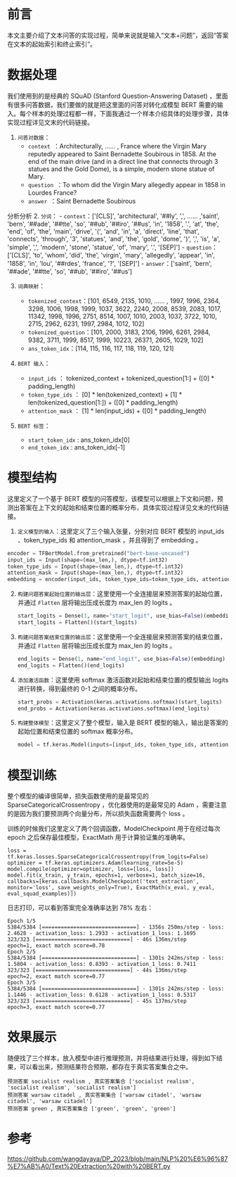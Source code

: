 # 前言

本文主要介绍了文本问答的实现过程，简单来说就是输入“文本+问题”，返回“答案在文本的起始索引和终止索引”。

# 数据处理

我们使用到的是经典的 SQuAD (Stanford Question-Answering Dataset) ，里面有很多问答数据，我们要做的就是把这里面的问答对转化成模型 BERT 需要的输入。每个样本的处理过程都一样，下面我通过一个样本介绍具体的处理步骤，具体实现过程详见文末的代码链接。

1. `问答对数据`：
    -  `context `：Architecturally, ...... , France where the Virgin Mary reputedly appeared to Saint Bernadette Soubirous in 1858. At the end of the main drive (and in a direct line that connects through 3 statues and the Gold Dome), is a simple, modern stone statue of Mary.
    -  `question `：To whom did the Virgin Mary allegedly appear in 1858 in Lourdes France?
    -  `answer `：Saint Bernadette Soubirous

分析分析
2. `分词`：
    - `context`：['[CLS]', 'architectural', '##ly', ',', ...... ,'saint', 'bern', '##ade', '##tte', 'so', '##ub', '##iro', '##us', 'in', '1858', '.', 'at', 'the', 'end', 'of', 'the', 'main', 'drive', '(', 'and', 'in', 'a', 'direct', 'line', 'that', 'connects', 'through', '3', 'statues', 'and', 'the', 'gold', 'dome', ')', ',', 'is', 'a', 'simple', ',', 'modern', 'stone', 'statue', 'of', 'mary', '.', '[SEP]']
    - `question`：['[CLS]', 'to', 'whom', 'did', 'the', 'virgin', 'mary', 'allegedly', 'appear', 'in', '1858', 'in', 'lou', '##rdes', 'france', '?', '[SEP]']
    - `answer`：['saint', 'bern', '##ade', '##tte', 'so', '##ub', '##iro', '##us']

3. `词典映射`：
    - `tokenized_context`：[101, 6549, 2135, 1010, ...... , 1997, 1996, 2364, 3298, 1006, 1998, 1999, 1037, 3622, 2240, 2008, 8539, 2083, 1017, 11342, 1998, 1996, 2751, 8514, 1007, 1010, 2003, 1037, 3722, 1010, 2715, 2962, 6231, 1997, 2984, 1012, 102]
    - `tokenized_question`：[101, 2000, 3183, 2106, 1996, 6261, 2984, 9382, 3711, 1999, 8517, 1999, 10223, 26371, 2605, 1029, 102]
    - `ans_token_idx`：[114, 115, 116, 117, 118, 119, 120, 121]

4. `BERT 输入`：
    - `input_ids` ： tokenized_context + tokenized_question[1:] + ([0] * padding_length)
    - `token_type_ids` ： [0] * len(tokenized_context) + [1] * len(tokenized_question[1:])   + ([0] * padding_length)
    - `attention_mask` ： [1] * len(input_ids)  + ([0] * padding_length)

5. `BERT 标签`：
    - `start_token_idx` : ans_token_idx[0]
    - `end_token_idx` : ans_token_idx[-1]



 

# 模型结构

这里定义了一个基于 BERT 模型的问答模型，该模型可以根据上下文和问题，预测出答案在上下文的起始和结束位置的概率分布，具体实现过程详见文末的代码链接。


1.  `定义模型的输入`：这里定义了三个输入张量，分别对应 BERT 模型的 input_ids 、token_type_ids 和 attention_mask ，并且得到了 embedding 。
   ```python
   encoder = TFBertModel.from_pretrained("bert-base-uncased")
   input_ids = Input(shape=(max_len,), dtype=tf.int32)
   token_type_ids = Input(shape=(max_len,), dtype=tf.int32)
   attention_mask = Input(shape=(max_len,), dtype=tf.int32)
   embedding = encoder(input_ids, token_type_ids=token_type_ids, attention_mask=attention_mask)[0]
   ```
 

2. `构建问题答案起始位置的输出层`：这里使用一个全连接层来预测答案的起始位置，并通过 `Flatten` 层将输出压成长度为 max_len 的 logits 。
   ```python
   start_logits = Dense(1, name="start_logit", use_bias=False)(embedding)
   start_logits = Flatten()(start_logits)
   ```
   

3. `构建问题答案结束位置的输出层`：这里使用一个全连接层来预测答案的结束位置，并通过 `Flatten` 层将输出压成长度为 max_len 的  logits 。
   ```python
   end_logits = Dense(1, name="end_logit", use_bias=False)(embedding)
   end_logits = Flatten()(end_logits)
   ```

4. `添加激活函数`：这里使用 softmax 激活函数对起始和结束位置的模型输出 logits 进行转换，得到最终的 0-1 之间的概率分布。
   ```python
   start_probs = Activation(keras.activations.softmax)(start_logits)
   end_probs = Activation(keras.activations.softmax)(end_logits)
   ```
   

5. `构建整体模型`：这里定义了整个模型，输入是 BERT 模型的输入，输出是答案的起始位置和结束位置的 softmax 概率分布。
   ```python
   model = tf.keras.Model(inputs=[input_ids, token_type_ids, attention_mask], outputs=[start_probs, end_probs])
   ```

# 模型训练

整个模型的编译很简单，损失函数使用的是最常见的 SparseCategoricalCrossentropy ，优化器使用的是最常见的 Adam ，需要注意的是因为我们要预测两个向量分布，所以损失函数需要两个 loss 。

训练的时候我们这里定义了两个回调函数，ModelCheckpoint 用于在经过每次 epoch 之后保存最佳模型，ExactMath 用于计算验证集的准确率。
```
loss = tf.keras.losses.SparseCategoricalCrossentropy(from_logits=False)
optimizer = tf.keras.optimizers.Adam(learning_rate=5e-5)
model.compile(optimizer=optimizer, loss=[loss, loss])
model.fit(x_train, y_train, epochs=1, verbose=1, batch_size=16, callbacks=[keras.callbacks.ModelCheckpoint('text_extraction', monitor='loss', save_weights_only=True), ExactMath(x_eval, y_eval, eval_squad_examples)])
```

日志打印，可以看到答案完全准确率达到 78% 左右：

    Epoch 1/5
    5384/5384 [==============================] - 1356s 250ms/step - loss: 2.4628 - activation_loss: 1.2933 - activation_1_loss: 1.1695
    323/323 [==============================] - 46s 136ms/step
    epoch=1, exact match score=0.78
    Epoch 2/5
    5384/5384 [==============================] - 1301s 242ms/step - loss: 1.5804 - activation_loss: 0.8393 - activation_1_loss: 0.7411
    323/323 [==============================] - 44s 136ms/step
    epoch=2, exact match score=0.77
    Epoch 3/5
    5384/5384 [==============================] - 1301s 242ms/step - loss: 1.1446 - activation_loss: 0.6128 - activation_1_loss: 0.5317
    323/323 [==============================] - 45s 137ms/step
    epoch=3, exact match score=0.77

# 效果展示
随便找了三个样本，放入模型中进行推理预测，并将结果进行处理，得到如下结果，可以看出来，预测结果符合预期，都存在于真实答案集合之中。

    预测答案 socialist realism , 真实答案集合 ['socialist realism', 'socialist realism', 'socialist realism']
    预测答案 warsaw citadel , 真实答案集合 ['warsaw citadel', 'warsaw citadel', 'warsaw citadel']
    预测答案 green , 真实答案集合 ['green', 'green', 'green']

# 参考
https://github.com/wangdayaya/DP_2023/blob/main/NLP%20%E6%96%87%E7%AB%A0/Text%20Extraction%20with%20BERT.py
